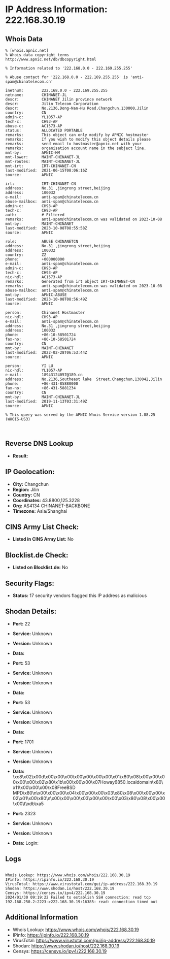 # IP Address Information: 222.168.30.19

## Whois Data
```
% [whois.apnic.net]
% Whois data copyright terms    http://www.apnic.net/db/dbcopyright.html

% Information related to '222.168.0.0 - 222.169.255.255'

% Abuse contact for '222.168.0.0 - 222.169.255.255' is 'anti-spam@chinatelecom.cn'

inetnum:        222.168.0.0 - 222.169.255.255
netname:        CHINANET-JL
descr:          CHINANET Jilin province network
descr:          Jilin Telecom Corporation
descr:          No.2136,Dong-Nan-Hu Road,Changchun,130000,Jilin
country:        CN
admin-c:        YL1057-AP
tech-c:         CH93-AP
abuse-c:        AC1573-AP
status:         ALLOCATED PORTABLE
remarks:        This object can only modify by APNIC hostmaster
remarks:        If you wish to modify this object details please
remarks:        send email to hostmaster@apnic.net with your
remarks:        organisation account name in the subject line.
mnt-by:         APNIC-HM
mnt-lower:      MAINT-CHINANET-JL
mnt-routes:     MAINT-CHINANET-JL
mnt-irt:        IRT-CHINANET-CN
last-modified:  2021-06-15T08:06:16Z
source:         APNIC

irt:            IRT-CHINANET-CN
address:        No.31 ,jingrong street,beijing
address:        100032
e-mail:         anti-spam@chinatelecom.cn
abuse-mailbox:  anti-spam@chinatelecom.cn
admin-c:        CH93-AP
tech-c:         CH93-AP
auth:           # Filtered
remarks:        anti-spam@chinatelecom.cn was validated on 2023-10-08
mnt-by:         MAINT-CHINANET
last-modified:  2023-10-08T08:55:58Z
source:         APNIC

role:           ABUSE CHINANETCN
address:        No.31 ,jingrong street,beijing
address:        100032
country:        ZZ
phone:          +000000000
e-mail:         anti-spam@chinatelecom.cn
admin-c:        CH93-AP
tech-c:         CH93-AP
nic-hdl:        AC1573-AP
remarks:        Generated from irt object IRT-CHINANET-CN
remarks:        anti-spam@chinatelecom.cn was validated on 2023-10-08
abuse-mailbox:  anti-spam@chinatelecom.cn
mnt-by:         APNIC-ABUSE
last-modified:  2023-10-08T08:56:49Z
source:         APNIC

person:         Chinanet Hostmaster
nic-hdl:        CH93-AP
e-mail:         anti-spam@chinatelecom.cn
address:        No.31 ,jingrong street,beijing
address:        100032
phone:          +86-10-58501724
fax-no:         +86-10-58501724
country:        CN
mnt-by:         MAINT-CHINANET
last-modified:  2022-02-28T06:53:44Z
source:         APNIC

person:         YI LU
nic-hdl:        YL1057-AP
e-mail:         18943124057@189.cn
address:        No.2136,Southeast lake  Street,Changchun,130042,Jilin
phone:          +86-431-85880000
fax-no:         +86-431-5881234
country:        CN
mnt-by:         MAINT-CHINANET-JL
last-modified:  2019-11-13T03:31:49Z
source:         APNIC

% This query was served by the APNIC Whois Service version 1.88.25 (WHOIS-US3)



```
## Reverse DNS Lookup
- **Result:** 

## IP Geolocation:
- **City:** Changchun
- **Region:** Jilin
- **Country:** CN
- **Coordinates:** 43.8800,125.3228
- **Org:** AS4134 CHINANET-BACKBONE
- **Timezone:** Asia/Shanghai

## CINS Army List Check:
- **Listed in CINS Army List:** 
No

## Blocklist.de Check:
- **Listed on Blocklist.de:** 
No

## Security Flags:
- **Status:** 17 security vendors flagged this IP address as malicious

## Shodan Details:
- **Port:** 22
- **Service:** Unknown
- **Version:** Unknown
- **Data:** 

- **Port:** 53
- **Service:** Unknown
- **Version:** Unknown
- **Data:** 

- **Port:** 53
- **Service:** Unknown
- **Version:** Unknown
- **Data:** 

- **Port:** 1701
- **Service:** Unknown
- **Version:** Unknown
- **Data:** \xc8\x02\x00d\x00\x00\x00\x00\x00\x00\x00\x01\x80\x08\x00\x00\x00\x00\x00\x02\x80\x1b\x00\x00\x00\x07Howay6850.localdomain\x80\x11\x00\x00\x00\x08FreeBSD MPD\x80\n\x00\x00\x00\x04\x00\x00\x00\x03\x80\x08\x00\x00\x00\x02\x01\x00\x80\n\x00\x00\x00\x03\x00\x00\x00\x03\x80\x08\x00\x00\x00\t\xdb\xa5

- **Port:** 2323
- **Service:** Unknown
- **Version:** Unknown
- **Data:** Login: 

## Logs
```

Whois Lookup: https://www.whois.com/whois/222.168.30.19
IPinfo: https://ipinfo.io/222.168.30.19
VirusTotal: https://www.virustotal.com/gui/ip-address/222.168.30.19
Shodan: https://www.shodan.io/host/222.168.30.19
Censys: https://censys.io/ipv4/222.168.30.19
2024/01/30 09:19:22 Failed to establish SSH connection: read tcp 192.168.250.2:2223->222.168.30.19:16385: read: connection timed out

```
## Additional Information
- Whois Lookup: https://www.whois.com/whois/222.168.30.19
- IPinfo: https://ipinfo.io/222.168.30.19
- VirusTotal: https://www.virustotal.com/gui/ip-address/222.168.30.19
- Shodan: https://www.shodan.io/host/222.168.30.19
- Censys: https://censys.io/ipv4/222.168.30.19

